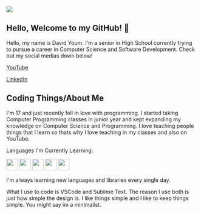 <img src="https://i.imgur.com/tkV91rV.png"/>


## Hello, Welcome to my GitHub! 👋

Hello, my name is David Youm. I'm a senior in High School currently trying to pursue a career in Computer Science and Software Development. Check out my social medias down below!

[YouTube](https://www.youtube.com/c/DavidYoum)

[LinkedIn](https://www.linkedin.com/in/davidyoum/)

## Coding Things/About Me

I'm 17 and just recently fell in love with programming. I started taking Computer Programming classes in junior year and kept expanding my knowledge on Computer Science and Programming. I love teaching people things that I learn so thats why I love teaching in my classes and also on YouTube.

Languages I'm Currently Learning:

<img src="https://cdn.jsdelivr.net/gh/devicons/devicon/icons/java/java-original-wordmark.svg" width = 30/> <img src="https://cdn.jsdelivr.net/gh/devicons/devicon/icons/cplusplus/cplusplus-original.svg" width = 30/>
<img src="https://cdn.jsdelivr.net/gh/devicons/devicon/icons/python/python-original.svg" width = 30/>
<img src="https://cdn.jsdelivr.net/gh/devicons/devicon/icons/ocaml/ocaml-original.svg" width = 30/>
<img src="https://cdn.jsdelivr.net/gh/devicons/devicon/icons/html5/html5-original.svg" width = 30/>

I'm always learning new languages and libraries every single day.

What I use to code is VSCode and Sublime Text. The reason I use both is just how simple the design is. I like things simple and I like to keep things simple. You might say im a minimalist.


